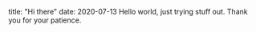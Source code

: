 title: "Hi there"
date: 2020-07-13
Hello world, just trying stuff out. Thank you for your patience. 

